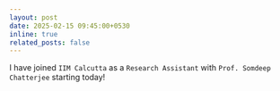 ```yaml
---
layout: post
date: 2025-02-15 09:45:00+0530
inline: true
related_posts: false
---
```


I have joined `IIM Calcutta` as a `Research Assistant` with `Prof. Somdeep Chatterjee` starting today!
